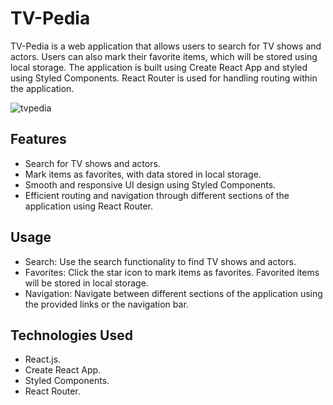 # TV-Pedia

TV-Pedia is a web application that allows users to search for TV shows and actors. Users can also mark their favorite items, which will be stored using local storage. The application is built using Create React App and styled using Styled Components. React Router is used for handling routing within the application.

![tvpedia](https://github.com/Nitish-Kumar05/cinema-pedia/assets/141276983/81ac518f-23a2-4fff-9459-c95492073181)


## Features

- Search for TV shows and actors.
- Mark items as favorites, with data stored in local storage.
- Smooth and responsive UI design using Styled Components.
- Efficient routing and navigation through different sections of the application using React Router.

## Usage

- Search: Use the search functionality to find TV shows and actors.
- Favorites: Click the star icon to mark items as favorites. Favorited items will be stored in local storage.
- Navigation: Navigate between different sections of the application using the provided links or the navigation bar.

## Technologies Used

- React.js.
- Create React App.
- Styled Components.
- React Router.
